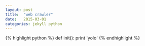 ```yaml
---
layout: post
title:  "web crawler"
date:   2015-03-01
categories: jekyll python
---
```



{% highlight python %}
def init():
  print 'yolo'
{% endhighlight %}